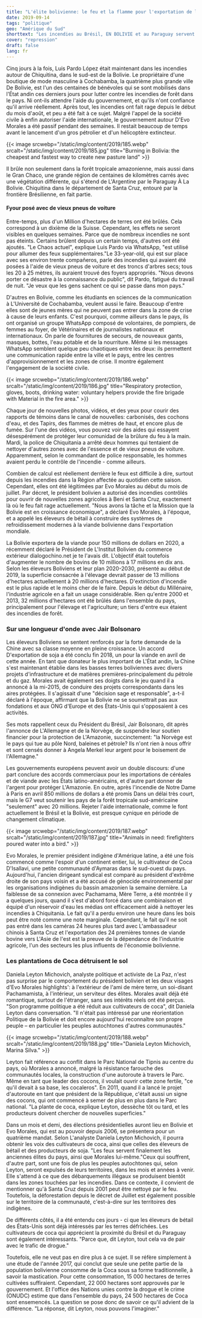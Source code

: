 ```yaml
---
title: "L'élite bolivienne: le feu et la flamme pour l'exportation de la viande"
date: 2019-09-14
tags: "politique"
geo: "Amérique du Sud"
shorttext: "Les incendies au Brésil, EN BOLIVIE et au Paraguay servent à l'élevage, à l'Europe, à l'Asie et au trafic de drogue."
cover: "repression"
draft: false
lang: fr
---
```


Cinq jours à la fois, Luis Pardo López était maintenant dans les incendies autour de Chiquitina, dans le sud-est de la Bolivie. Le propriétaire d'une boutique de mode masculine à Cochabamba, la quatrième plus grande ville De Bolivie, est l'un des centaines de bénévoles qui se sont mobilisés dans l'État andin ces derniers jours pour lutter contre les incendies de forêt dans le pays. Ni ont-ils attendre l'aide du gouvernement, et qu'ils n'ont confiance qu'il arrive réellement. Après tout, les incendies ont fait rage depuis le début du mois d'août, et peu a été fait à ce sujet. Malgré l'appel de la société civile à enfin autoriser l'aide internationale, le gouvernement autour D'Evo Morales a été passif pendant des semaines. Il restait beaucoup de temps avant le lancement d'un gros pétrolier et d'un hélicoptère extincteur.

{{< image srcwebp="/static/img/content/2019/185.webp" srcalt="/static/img/content/2019/185.jpg" title="Burning in Bolivia: the cheapest and fastest way to create new pasture land" >}}

Il brûle non seulement dans la forêt tropicale amazonienne, mais aussi dans le Gran Chaco, une grande région de centaines de kilomètres carrés avec une végétation différente, qui s'étend de L'Argentine par le Paraguay À La Bolivie. Chiquitina dans le département de Santa Cruz, entouré par la frontière Brésilienne, en fait partie.

#### Fyour posé avec de vieux pneus de voiture

Entre-temps, plus d'un Million d'hectares de terres ont été brûlés. Cela correspond à un dixième de la Suisse. Cependant, les effets ne seront visibles en quelques semaines. Parce que de nombreux incendies ne sont pas éteints. Certains brûlent depuis un certain temps, d'autres ont été ajoutés. "Le Chaos actuel", explique Luis Pardo via WhatsApp, "est utilisé pour allumer des feux supplémentaires."Le 33-year-old, qui est sur place avec ses environ trente compañeros, parle des incendies qui avaient été posées à l'aide de vieux pneus de voiture et des troncs d'arbres secs; tous les 20 à 25 mètres, ils auraient trouvé des foyers appropriés. "Nous devons porter ce désastre à la connaissance du public", dit Pardo, fatigué du travail de nuit. "Je veux que les gens sachent ce qui se passe dans mon pays."

D'autres en Bolivie, comme les étudiants en sciences de la communication à L'Université de Cochabamba, veulent aussi le faire. Beaucoup d'entre elles sont de jeunes mères qui ne peuvent pas entrer dans la zone de crise à cause de leurs enfants. C'est pourquoi, comme ailleurs dans le pays, ils ont organisé un groupe WhatsApp composé de volontaires, de pompiers, de femmes au foyer, de Vétérinaires et de journalistes nationaux et internationaux. On parle de fournitures de secours, de nouveaux gants, masques, bottes, l'eau potable et de la nourriture. Même si les messages WhatsApp semblent quelque peu chaotiques entre les deux: ils permettent une communication rapide entre la ville et le pays, entre les centres d'approvisionnement et les zones de crise. Il montre également l'engagement de la société civile.

{{< image srcwebp="/static/img/content/2019/186.webp" srcalt="/static/img/content/2019/186.jpg" title="Respiratory protection, gloves, boots, drinking water: voluntary helpers provide the fire brigade with Material in the fire area." >}}

Chaque jour de nouvelles photos, vidéos, et des yeux pour courir des rapports de témoins dans le canal de nouvelles: carbonisés, des cochons d'eau, et des Tapirs, des flammes de mètres de haut, et encore plus de fumée. Sur l'une des vidéos, vous pouvez voir des aides qui essayent désespérément de protéger leur comunidad de la brûlure du feu à la main. Mardi, la police de Chiquitania a arrêté deux hommes qui tentaient de nettoyer d'autres zones avec de l'essence et de vieux pneus de voiture. Apparemment, selon le commandant de police responsable, les hommes avaient perdu le contrôle de l'incendie - comme ailleurs.

Combien de calcul est réellement derrière le feux est difficile à dire, surtout depuis les incendies dans la Région affectée au quotidien cette saison. Cependant, elles ont été légitimées par Evo Morales au début du mois de juillet. Par décret, le président bolivien a autorisé des incendies contrôlés pour ouvrir de nouvelles zones agricoles à Beni et Santa Cruz, exactement là où le feu fait rage actuellement. "Nous avons la tâche et la Mission que la Bolivie est en croissance économique", a déclaré Evo Morales, à l'époque, et a appelé les éleveurs de bétail à construire des systèmes de refroidissement modernes à la viande bolivienne dans l'exportation mondiale.

La Bolivie exportera de la viande pour 150 millions de dollars en 2020, a récemment déclaré le Président de L'Institut Bolivien du commerce extérieur dialogochino.net je te l'avais dit. L'objectif était toutefois d'augmenter le nombre de bovins de 10 millions à 17 millions en dix ans. Selon les éleveurs Boliviens et leur plan 2020-2030, présenté au début de 2019, la superficie consacrée à l'élevage devrait passer de 13 millions d'hectares actuellement à 20 millions d'hectares. D'extinction d'incendie est le plus rapide et le moins cher de le faire. Depuis le début du Millénaire, l'industrie agricole en a fait un usage considérable. Rien qu'entre 2000 et 2013, 32 millions d'hectares ont été brûlés dans l'ensemble du pays, principalement pour l'élevage et l'agriculture; un tiers d'entre eux étaient des incendies de forêt.

### Sur une longueur d'onde avec Jair Bolsonaro 

Les éleveurs Boliviens se sentent renforcés par la forte demande de la Chine avec sa classe moyenne en pleine croissance. Un accord D'exportation de soja a été conclu fin 2018, un pour la viande en avril de cette année. En tant que donateur le plus important de L'État andin, la Chine s'est maintenant établie dans les basses terres boliviennes avec divers projets d'infrastructure et de matières premières-principalement du pétrole et du gaz. Morales avait également ses doigts dans le jeu quand il a annoncé à la mi-2015, de conduire des projets correspondants dans les aires protégées. Il s'agissait d'une "décision sage et responsable", a-t-il déclaré à l'époque, affirmant que la Bolivie ne se soumettrait pas aux fondations et aux ONG d'Europe et des États-Unis qui s'opposaient à ces activités.

Ses mots rappellent ceux du Président du Brésil, Jair Bolsonaro, dit après l'annonce de L'Allemagne et de la Norvège, de suspendre leur soutien financier pour la protection de L'Amazonie, succinctement: "la Norvège est le pays qui tue au pôle Nord, baleines et pétrole? Ils n'ont rien à nous offrir et sont censés donner à Angela Merkel leur argent pour le boisement de l'Allemagne."

Les gouvernements européens peuvent avoir un double discours: d'une part conclure des accords commerciaux pour les importations de céréales et de viande avec les États latino-américains, et d'autre part donner de l'argent pour protéger L'Amazonie. En outre, après l'incendie de Notre Dame à Paris en avril 850 millions de dollars a été promis Dans un délai très court, mais le G7 veut soutenir les pays de la forêt tropicale sud-américaine "seulement" avec 20 millions. Rejeter l'aide internationale, comme le font actuellement le Brésil et la Bolivie, est presque cynique en période de changement climatique.

{{< image srcwebp="/static/img/content/2019/187.webp" srcalt="/static/img/content/2019/187.jpg" title="Animals in need: firefighters poured water into a bird." >}}

Evo Morales, le premier président indigène d'Amérique latine, a été une fois commencé comme l'espoir d'un continent entier, lui, le cultivateur de Coca D'Isallavi, une petite communauté d'Aymaras dans le sud-ouest du pays. Aujourd'hui, l'ancien dirigeant syndical est comparé au président d'extrême droite de son pays voisin et a été accusé de génocide environnemental par les organisations indigènes du bassin amazonien la semaine dernière. La faiblesse de sa connexion avec Pachamama, Mère Terre, a été montrée il y a quelques jours, quand il s'est d'abord forcé dans une combinaison et équipé d'un réservoir d'eau les médias ont efficacement aidé à nettoyer les incendies à Chiquitania. Le fait qu'il a perdu environ une heure dans les bois peut être noté comme une note marginale. Cependant, le fait qu'il ne soit pas entré dans les caméras 24 heures plus tard avec L'ambassadeur chinois à Santa Cruz et l'exportation des 24 premières tonnes de viande bovine vers L'Asie de l'est est la preuve de la dépendance de l'industrie agricole, l'un des secteurs les plus influents de l'économie bolivienne.

### Les plantations de Coca détruisent le sol

Daniela Leyton Michovich, analyste politique et activiste de La Paz, n'est pas surprise par le comportement du président bolivien et les deux visages d'Evo Morales highlights': à l'extérieur de l'ami de mère terre, un soi-disant Pachamamista, à l'intérieur, un serviteur des élites. Morales avait déjà été romantique, surtout de l'étranger, sans ses intérêts réels ont été perçus. "Son programme politique a été réduit aux cultivateurs de coca", dit Daniela Leyton dans conversation. "Il n'était pas intéressé par une réorientation Politique de la Bolivie et doit encore aujourd'hui reconnaître son propre peuple – en particulier les peuples autochtones d'autres communautés."

{{< image srcwebp="/static/img/content/2019/188.webp" srcalt="/static/img/content/2019/188.jpg" title="Daniela Leyton Michovich, Marina Silva." >}}

Leyton fait référence au conflit dans le Parc National de Tipnis au centre du pays, où Morales a annoncé, malgré la résistance farouche des communautés locales, la construction d'une autoroute à travers le Parc. Même en tant que leader des cocons, il voulait ouvrir cette zone fertile, "ce qu'il devait à sa base, les cocaleros". En 2011, quand il a lancé le projet d'autoroute en tant que président de la République, c'était aussi un signe des cocons, qui ont commencé à semer de plus en plus dans le Parc national. "La plante de coca, explique Leyton, dessèche tôt ou tard, et les producteurs doivent chercher de nouvelles superficies."

Dans un mois et demi, des élections présidentielles auront lieu en Bolivie et Evo Morales, qui est au pouvoir depuis 2006, se présentera pour un quatrième mandat. Selon L'analyste Daniela Leyton Michovich, il pourra obtenir les voix des cultivateurs de coca, ainsi que celles des éleveurs de bétail et des producteurs de soja. "Les feux servent finalement les anciennes élites du pays, ainsi que Morales lui-même."Ceux qui souffrent, d'autre part, sont une fois de plus les peuples autochtones qui, selon Leyton, seront expulsés de leurs territoires, dans les mois et années à venir. Elle s'attend à ce que des débarquements illégaux se produisent bientôt dans les zones touchées par les incendies. Dans ce contexte, il convient de mentionner qu'à Santa Cruz depuis 2001 peut être nettoyé par le feu. Toutefois, la déforestation depuis le décret de Juillet est également possible sur le territoire de la communauté, c'est-à-dire sur les territoires des indigènes.

De différents côtés, il a été entendu ces jours - ci que les éleveurs de bétail des États-Unis sont déjà intéressés par les terres défrichées. Les cultivateurs de coca qui apprécient la proximité du Brésil et du Paraguay sont également intéressants. "Parce que, dit Leyton, tout cela va de pair avec le trafic de drogue."

Toutefois, elle ne veut pas en dire plus à ce sujet. Il se réfère simplement à une étude de l'année 2017, qui conclut que seule une petite partie de la population bolivienne consomme de la Coca sous sa forme traditionnelle, à savoir la mastication. Pour cette consommation, 15 000 hectares de terres cultivées suffiraient. Cependant, 22 000 hectares sont approuvés par le gouvernement. Et l'office des Nations unies contre la drogue et le crime (ONUDC) estime que dans l'ensemble du pays, 24 500 hectares de Coca sont ensemencés. La question se pose donc de savoir ce qu'il advient de la différence. "La réponse, dit Leyton, nous pouvons l'imaginer."
